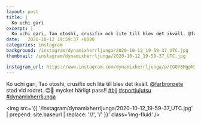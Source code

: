 ```yaml
---
layout: post
title: |
  Ko uchi gari
excerpt: |
  Ko uchi gari, Tao otoshi, crusifix och lite till blev det ikväll. @farbrorpete stod vid rodret. 😊💪 mycket härligt pass!!   
date:   2020-10-12 19:59:37 +0000
categories: instagram
background: /instagram/dynamixherrljunga/2020-10-12_19-59-37_UTC.jpg
thumbnail: /instagram/dynamixherrljunga/2020-10-12_19-59-37_UTC.jpg

instagram_url: https://www.instagram.com/dynamixherrljunga/p/CGQY8MgpN17
---
```

Ko uchi gari, Tao otoshi, crusifix och lite till blev det ikväll. [@farbrorpete](https://www.instagram.com/farbrorpete/) stod vid rodret. 😊💪 mycket härligt pass!! [#bjj](https://www.instagram.com/explore/tags/bjj/) [#sportjujutsu](https://www.instagram.com/explore/tags/sportjujutsu/) [#dynamixherrljunga](https://www.instagram.com/explore/tags/dynamixherrljunga/)



<img src='{{ '/instagram/dynamixherrljunga/2020-10-12_19-59-37_UTC.jpg' | prepend: site.baseurl | replace: '//', '/' }}' class='img-fluid' />
